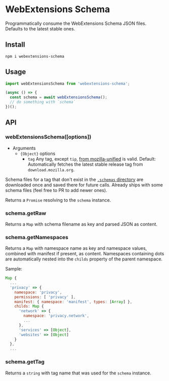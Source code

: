 # WebExtensions Schema

Programmatically consume the WebExtensions Schema JSON files. Defaults to the latest stable ones.

## Install

```
npm i webextensions-schema
```

## Usage

```ts
import webExtensionsSchema from 'webextensions-schema';

(async () => {
  const schema = await webExtensionsSchema();
  // do something with `schema`
})();
```

## API

### webExtensionsSchema([options])

- Arguments
  - `{Object}` options
    - `tag` Any tag, except `tip`, [from mozilla-unified](https://hg.mozilla.org/mozilla-unified/tags) is valid. Default: Automatically fetches the latest stable release tag from `download.mozilla.org`.


Schema files for a tag that don't exist in the [`.schemas`
directory](https://github.com/stoically/webextensions-schema/tree/master/.schemas)
are downloaded once and saved there for future calls. Already ships with some
schema files (feel free to PR to add newer ones).

Returns a `Promise` resolving to the `schema` instance.

### schema.getRaw

Returns a `Map` with schema filename as key and parsed JSON as content.


### schema.getNamespaces

Returns a `Map` with namespace name as key and namespace values, combined with
manifest if present, as content. Namespaces containing dots are automatically
nested into the `childs` property of the parent namespace.

Sample:

```js
Map {
  ...
  'privacy' => {
    namespace: 'privacy',
    permissions: [ 'privacy' ],
    manifest: { namespace: 'manifest', types: [Array] },
    childs: Map {
      'network' => {
        namespace: 'privacy.network',
        ...
      },
      'services' => [Object],
      'websites' => [Object]
    }
  },
  ...
```

### schema.getTag

Returns a `string` with tag name that was used for the `schema` instance.